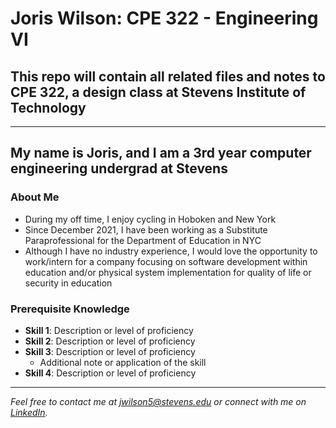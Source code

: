 # **Joris Wilson: CPE 322 - Engineering VI**

## This repo will contain all related files and notes to CPE 322, a design class at Stevens Institute of Technology

---
## My name is Joris, and I am a 3rd year computer engineering undergrad at Stevens

### About Me 
- During my off time, I enjoy cycling in Hoboken and New York
- Since December 2021, I have been working as a Substitute Paraprofessional for the Department of Education in NYC
- Although I have no industry experience, I would love the opportunity to work/intern for a company focusing on software development within education and/or physical system implementation for quality of life or security in education

### Prerequisite Knowledge
- **Skill 1**: Description or level of proficiency
- **Skill 2**: Description or level of proficiency
- **Skill 3**: Description or level of proficiency
   - Additional note or application of the skill
- **Skill 4**: Description or level of proficiency

---

*Feel free to contact me at [jwilson5@stevens.edu](mailto:your-email@example.com) or connect with me on [LinkedIn](your-linkedin-profile-link).*

